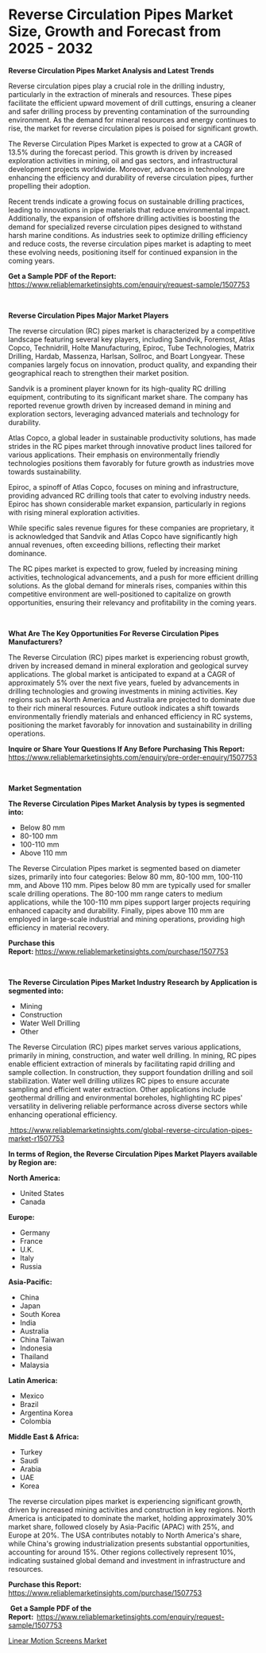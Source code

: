 <p><h1>Reverse Circulation Pipes Market Size, Growth and Forecast from 2025 - 2032</h1></p><p><strong>Reverse Circulation Pipes Market Analysis and Latest Trends</strong></p>
<p><p>Reverse circulation pipes play a crucial role in the drilling industry, particularly in the extraction of minerals and resources. These pipes facilitate the efficient upward movement of drill cuttings, ensuring a cleaner and safer drilling process by preventing contamination of the surrounding environment. As the demand for mineral resources and energy continues to rise, the market for reverse circulation pipes is poised for significant growth.</p><p>The Reverse Circulation Pipes Market is expected to grow at a CAGR of 13.5% during the forecast period. This growth is driven by increased exploration activities in mining, oil and gas sectors, and infrastructural development projects worldwide. Moreover, advances in technology are enhancing the efficiency and durability of reverse circulation pipes, further propelling their adoption.</p><p>Recent trends indicate a growing focus on sustainable drilling practices, leading to innovations in pipe materials that reduce environmental impact. Additionally, the expansion of offshore drilling activities is boosting the demand for specialized reverse circulation pipes designed to withstand harsh marine conditions. As industries seek to optimize drilling efficiency and reduce costs, the reverse circulation pipes market is adapting to meet these evolving needs, positioning itself for continued expansion in the coming years.</p></p>
<p><strong>Get a Sample PDF of the Report:&nbsp;</strong> <a href="https://www.reliablemarketinsights.com/enquiry/request-sample/1507753?utm_campaign=1938&utm_medium=2&utm_source=Github&utm_content=ia&utm_term=23032025&utm_id=reverse-circulation-pipes">https://www.reliablemarketinsights.com/enquiry/request-sample/1507753</a></p>
<p>&nbsp;</p>
<p><strong>Reverse Circulation Pipes Major Market Players</strong></p>
<p><p>The reverse circulation (RC) pipes market is characterized by a competitive landscape featuring several key players, including Sandvik, Foremost, Atlas Copco, Technidrill, Holte Manufacturing, Epiroc, Tube Technologies, Matrix Drilling, Hardab, Massenza, Harlsan, Sollroc, and Boart Longyear. These companies largely focus on innovation, product quality, and expanding their geographical reach to strengthen their market position.</p><p>Sandvik is a prominent player known for its high-quality RC drilling equipment, contributing to its significant market share. The company has reported revenue growth driven by increased demand in mining and exploration sectors, leveraging advanced materials and technology for durability.</p><p>Atlas Copco, a global leader in sustainable productivity solutions, has made strides in the RC pipes market through innovative product lines tailored for various applications. Their emphasis on environmentally friendly technologies positions them favorably for future growth as industries move towards sustainability.</p><p>Epiroc, a spinoff of Atlas Copco, focuses on mining and infrastructure, providing advanced RC drilling tools that cater to evolving industry needs. Epiroc has shown considerable market expansion, particularly in regions with rising mineral exploration activities.</p><p>While specific sales revenue figures for these companies are proprietary, it is acknowledged that Sandvik and Atlas Copco have significantly high annual revenues, often exceeding billions, reflecting their market dominance.</p><p>The RC pipes market is expected to grow, fueled by increasing mining activities, technological advancements, and a push for more efficient drilling solutions. As the global demand for minerals rises, companies within this competitive environment are well-positioned to capitalize on growth opportunities, ensuring their relevancy and profitability in the coming years.</p></p>
<p>&nbsp;</p>
<p><strong>What Are The Key Opportunities For Reverse Circulation Pipes Manufacturers?</strong></p>
<p><p>The Reverse Circulation (RC) pipes market is experiencing robust growth, driven by increased demand in mineral exploration and geological survey applications. The global market is anticipated to expand at a CAGR of approximately 5% over the next five years, fueled by advancements in drilling technologies and growing investments in mining activities. Key regions such as North America and Australia are projected to dominate due to their rich mineral resources. Future outlook indicates a shift towards environmentally friendly materials and enhanced efficiency in RC systems, positioning the market favorably for innovation and sustainability in drilling operations.</p></p>
<p><strong>Inquire or Share Your Questions If Any Before Purchasing This Report:</strong> <a href="https://www.reliablemarketinsights.com/enquiry/pre-order-enquiry/1507753?utm_campaign=1938&utm_medium=2&utm_source=Github&utm_content=ia&utm_term=23032025&utm_id=reverse-circulation-pipes">https://www.reliablemarketinsights.com/enquiry/pre-order-enquiry/1507753</a></p>
<p>&nbsp;</p>
<p><strong>Market Segmentation</strong></p>
<p><strong>The Reverse Circulation Pipes Market Analysis by types is segmented into:</strong></p>
<p><ul><li>Below 80 mm</li><li>80-100 mm</li><li>100-110 mm</li><li>Above 110 mm</li></ul></p>
<p><p>The Reverse Circulation Pipes market is segmented based on diameter sizes, primarily into four categories: Below 80 mm, 80-100 mm, 100-110 mm, and Above 110 mm. Pipes below 80 mm are typically used for smaller scale drilling operations. The 80-100 mm range caters to medium applications, while the 100-110 mm pipes support larger projects requiring enhanced capacity and durability. Finally, pipes above 110 mm are employed in large-scale industrial and mining operations, providing high efficiency in material recovery.</p></p>
<p><strong>Purchase this Report:&nbsp;</strong><a href="https://www.reliablemarketinsights.com/purchase/1507753?utm_campaign=1938&utm_medium=2&utm_source=Github&utm_content=ia&utm_term=23032025&utm_id=reverse-circulation-pipes">https://www.reliablemarketinsights.com/purchase/1507753</a></p>
<p>&nbsp;</p>
<p><strong>The Reverse Circulation Pipes Market Industry Research by Application is segmented into:</strong></p>
<p><ul><li>Mining</li><li>Construction</li><li>Water Well Drilling</li><li>Other</li></ul></p>
<p><p>The Reverse Circulation (RC) pipes market serves various applications, primarily in mining, construction, and water well drilling. In mining, RC pipes enable efficient extraction of minerals by facilitating rapid drilling and sample collection. In construction, they support foundation drilling and soil stabilization. Water well drilling utilizes RC pipes to ensure accurate sampling and efficient water extraction. Other applications include geothermal drilling and environmental boreholes, highlighting RC pipes' versatility in delivering reliable performance across diverse sectors while enhancing operational efficiency.</p></p>
<p><a href="https://www.reliablemarketinsights.com/global-reverse-circulation-pipes-market-r1507753?utm_campaign=1938&utm_medium=2&utm_source=Github&utm_content=ia&utm_term=23032025&utm_id=reverse-circulation-pipes">&nbsp;https://www.reliablemarketinsights.com/global-reverse-circulation-pipes-market-r1507753</a></p>
<p><strong>In terms of Region, the Reverse Circulation Pipes Market Players available by Region are:</strong></p>
<p>
    <p> <strong> North America: </strong>
        <ul>
            <li>United States</li>
            <li>Canada</li>
        </ul>
        </p> 
    <p> <strong> Europe: </strong>
        <ul>
            <li>Germany</li>
            <li>France</li>
            <li>U.K.</li>
            <li>Italy</li>
            <li>Russia</li>
        </ul>
        </p> 
    <p> <strong> Asia-Pacific: </strong>
        <ul>
            <li>China</li>
            <li>Japan</li>
            <li>South Korea</li>
            <li>India</li>
            <li>Australia</li>
            <li>China Taiwan</li>
            <li>Indonesia</li>
            <li>Thailand</li>
            <li>Malaysia</li>
        </ul>
        </p> 
    <p> <strong> Latin America: </strong>
        <ul>
            <li>Mexico</li>
            <li>Brazil</li>
            <li>Argentina Korea</li>
            <li>Colombia</li>
        </ul>
        </p> 
    <p> <strong> Middle East & Africa: </strong>
        <ul>
            <li>Turkey</li>
            <li>Saudi</li>
            <li>Arabia</li>
            <li>UAE</li>
            <li>Korea</li>
        </ul>
    </p>
    </p>
<p><p>The reverse circulation pipes market is experiencing significant growth, driven by increased mining activities and construction in key regions. North America is anticipated to dominate the market, holding approximately 30% market share, followed closely by Asia-Pacific (APAC) with 25%, and Europe at 20%. The USA contributes notably to North America's share, while China's growing industrialization presents substantial opportunities, accounting for around 15%. Other regions collectively represent 10%, indicating sustained global demand and investment in infrastructure and resources.</p></p>
<p><strong>Purchase this Report: </strong><a href="https://www.reliablemarketinsights.com/purchase/1507753?utm_campaign=1938&utm_medium=2&utm_source=Github&utm_content=ia&utm_term=23032025&utm_id=reverse-circulation-pipes">https://www.reliablemarketinsights.com/purchase/1507753</a></p>
<p>&nbsp;<strong>Get a Sample PDF of the Report:&nbsp;&nbsp;</strong><a href="https://www.reliablemarketinsights.com/enquiry/request-sample/1507753?utm_campaign=1938&utm_medium=2&utm_source=Github&utm_content=ia&utm_term=23032025&utm_id=reverse-circulation-pipes">https://www.reliablemarketinsights.com/enquiry/request-sample/1507753</a></p>
<p><strong></strong></p>
<p><p><a href="https://github.com/angelajermaine/Market-Research-Report-List-6/blob/main/linear-motion-screens-market.md?utm_campaign=1938&utm_medium=2&utm_source=Github&utm_content=ia&utm_term=23032025&utm_id=reverse-circulation-pipes">Linear Motion Screens Market</a></p></p>